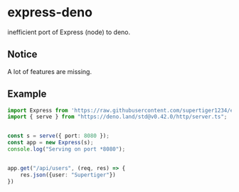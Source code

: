 # express-deno
inefficient port of Express (node) to deno.

## Notice
A lot of features are missing.

## Example
```ts
import Express from 'https://raw.githubusercontent.com/supertiger1234/express-deno/master/mod.ts';
import { serve } from "https://deno.land/std@v0.42.0/http/server.ts";


const s = serve({ port: 8080 });
const app = new Express(s);
console.log("Serving on port *8080");


app.get("/api/users", (req, res) => {
    res.json({user: "Supertiger"})
})
```

